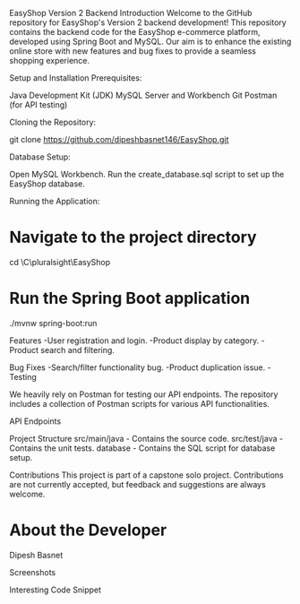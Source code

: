 EasyShop Version 2 Backend
Introduction
Welcome to the GitHub repository for EasyShop's Version 2 backend development! This repository contains the backend code for the EasyShop e-commerce platform, developed using Spring Boot and MySQL. Our aim is to enhance the existing online store with new features and bug fixes to provide a seamless shopping experience.

Setup and Installation
Prerequisites:

Java Development Kit (JDK)
MySQL Server and Workbench
Git
Postman (for API testing)



Cloning the Repository:

git clone https://github.com/dipeshbasnet146/EasyShop.git


Database Setup:

Open MySQL Workbench.
Run the create_database.sql script to set up the EasyShop database.


Running the Application:

# Navigate to the project directory
cd \C\pluralsight\EasyShop


# Run the Spring Boot application
./mvnw spring-boot:run



Features
-User registration and login.
-Product display by category.
-Product search and filtering.



Bug Fixes
-Search/filter functionality bug.
-Product duplication issue.
-Testing


We heavily rely on Postman for testing our API endpoints. The repository includes a collection of Postman scripts for various API functionalities.

API Endpoints


Project Structure
src/main/java - Contains the source code.
src/test/java - Contains the unit tests.
database - Contains the SQL script for database setup.



Contributions
This project is part of a capstone solo project. Contributions are not currently accepted, but feedback and suggestions are always welcome.



# About the Developer
Dipesh Basnet

Screenshots


Interesting Code Snippet
